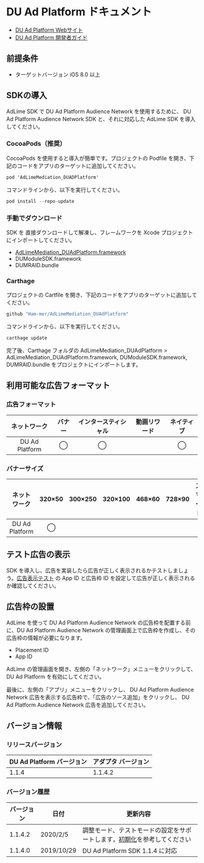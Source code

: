 # DU Ad Platform ドキュメント
- [DU Ad Platform Webサイト](http://ad.duapps.com)
- [DU Ad Platform 開発者ガイド](http://e.duapps.com/download/sdk/)

## 前提条件
- ターゲットバージョン iOS 8.0 以上

## SDKの導入
AdLime SDK で DU Ad Platform Audience Network を使用するために、 DU Ad Platform Audience Network SDK と、それに対応した AdLime SDK を導入してください。

### CocoaPods（推奨）

CocoaPods を使用すると導入が簡単です。プロジェクトの Podfile を開き、下記のコードをアプリのターゲットに追加してください。
```objectivec
pod 'AdLimeMediation_DUADPlatform'
```

コマンドラインから、以下を実行してください。
```objectivec
pod install --repo-update
```

### 手動でダウンロード
SDK を 直接ダウンロードして解凍し、フレームワークを Xcode プロジェクトにインポートしてください。
- [AdLimeMediation_DUAdPlatform.framework](https://github.com/Ham-mer/AdLime-iOS-Pub/raw/master/DownloadZip/AdLimeMediation_DUAdPlatform/1.1.4.2.zip)
- DUModuleSDK.framework
- DUMRAID.bundle

### Carthage
プロジェクトの Cartfile を開き、下記のコードをアプリのターゲットに追加してください。
```objectivec
github "Ham-mer/AdLimeMediation_DUAdPlatform"
```

コマンドラインから、以下を実行してください。
```objectivec
carthage update
```

完了後、Carthage フォルダの AdLimeMediation_DUAdPlatform > AdLimeMediation_DUAdPlatform.framework, DUModuleSDK.framework, DUMRAID.bundle をプロジェクトにインポートします。

## 利用可能な広告フォーマット

### 広告フォーマット
|ネットワーク     |バナー|インタースティシャル|動画リワード|ネイティブ|
|:-------------:|:----:|:--------------:|:--------:|:------:|
|DU Ad Platform |◯     | ◯              |          |◯       |

### バナーサイズ
|ネットワーク     |320×50|300×250 |320×100 |468×60|728×90|スマート   |
|:-------------:|:------:|:--------:|:--------:|:------:|:------:|:-------:|
|DU Ad Platform |◯       |         |           |        |        |         |

## テスト広告の表示
SDK を導入し、広告を実装したら広告が正しく表示されるかテストしましょう。[広告表示テスト](./test.md#DU-Ad-Platform) の App ID と広告枠 ID を設定して広告が正しく表示されるか確認してください。

## 広告枠の設置
AdLime を使って DU Ad Platform Audience Network の広告枠を配置する前に、DU Ad Platform Audience Network の管理画面上で広告枠を作成し、その広告枠の情報が必要になります。
- Placement ID
- App ID

AdLime の管理画面を開き、左側の「ネットワーク」メニューをクリックして、 DU Ad Platform を有効にしてください。

最後に、左側の「アプリ」メニューをクリックし、 DU Ad Platform Audience Network 広告を表示する広告枠で、「広告のソース追加」をクリックし、 DU Ad Platform Audience Network 広告を追加してください。

## バージョン情報

### リリースバージョン
| DU Ad Platform バージョン | アダプタ バージョン |
|:------------------------|:----------------|
| 1.1.4                   | 1.1.4.2         |

### バージョン履歴
| バージョン | 日付       | 更新内容                              |
|----------|------------|-----------------------------------|
| 1.1.4.2  | 2020/2/5   | 調整モード、テストモードの設定をサポートします，[初期化](./init.md)を参考してください|
| 1.1.4.0  | 2019/10/29 | DU Ad Platform SDK 1.1.4 に対応|